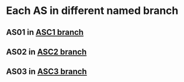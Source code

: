 # Each AS in different named branch
## AS01 in [ASC1 branch](https://github.com/ligahee/C_Sharp/tree/ASC1) 
## AS02 in [ASC2 branch](https://github.com/ligahee/C_Sharp/tree/ASC2)
## AS03 in [ASC3 branch](https://github.com/ligahee/C_Sharp/tree/ASC3)
